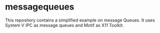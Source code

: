 # messagequeues

This repository contains a simplified example on message Queues.
It uses System V IPC as message queues and Motif as X11 Toolkit.
